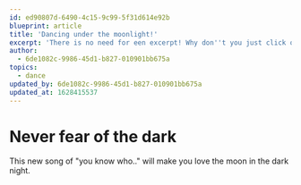 ```yaml
---
id: ed90807d-6490-4c15-9c99-5f31d614e92b
blueprint: article
title: 'Dancing under the moonlight!'
excerpt: 'There is no need for een excerpt! Why don''t you just click on me instead?'
author:
  - 6de1082c-9986-45d1-b827-010901bb675a
topics:
  - dance
updated_by: 6de1082c-9986-45d1-b827-010901bb675a
updated_at: 1628415537
---
```

# Never fear of the dark

This new song of "you know who.." will make you love the moon in the dark night.